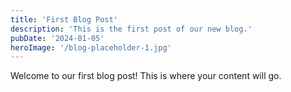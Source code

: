 ```yaml
---
title: 'First Blog Post'
description: 'This is the first post of our new blog.'
pubDate: '2024-01-05'
heroImage: '/blog-placeholder-1.jpg'
---
```


Welcome to our first blog post! This is where your content will go.
